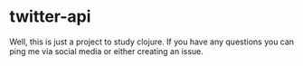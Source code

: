 # twitter-api

Well, this is just a project to study clojure. If you have any questions you can ping me via social media or either creating an issue. 